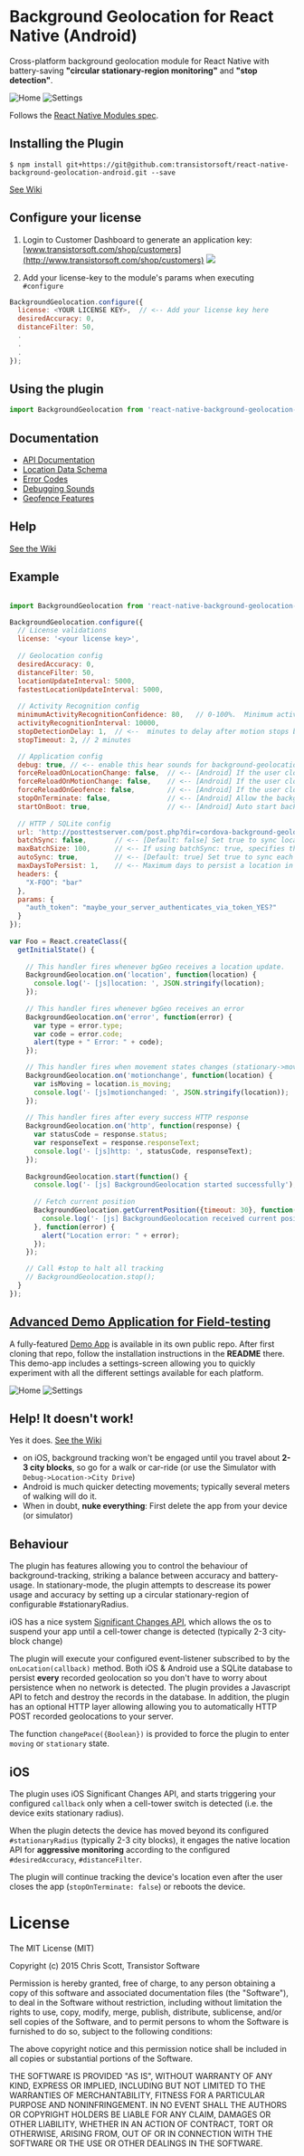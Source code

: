 Background Geolocation for React Native (Android)
==============================

Cross-platform background geolocation module for React Native with battery-saving **"circular stationary-region monitoring"** and **"stop detection"**.

![Home](https://www.dropbox.com/s/4cggjacj68cnvpj/screenshot-iphone5-geofences-framed.png?dl=1)
![Settings](https://www.dropbox.com/s/mmbwgtmipdqcfff/screenshot-iphone5-settings-framed.png?dl=1)

Follows the [React Native Modules spec](https://facebook.github.io/react-native/docs/native-modules-ios.html#content).

## Installing the Plugin

```
$ npm install git+https://git@github.com:transistorsoft/react-native-background-geolocation-android.git --save

```

[See Wiki](../..//wiki/Installation)


## Configure your license

1. Login to Customer Dashboard to generate an application key:
[www.transistorsoft.com/shop/customers](http://www.transistorsoft.com/shop/customers)
![](https://gallery.mailchimp.com/e932ea68a1cb31b9ce2608656/images/b2696718-a77e-4f50-96a8-0b61d8019bac.png)

2. Add your license-key to the module's params when executing `#configure`
```Javascript
BackgroundGeolocation.configure({
  license: <YOUR LICENSE KEY>,  // <-- Add your license key here
  desiredAccuracy: 0,
  distanceFilter: 50,
  .
  .
  .
});
```

## Using the plugin ##

```Javascript
import BackgroundGeolocation from 'react-native-background-geolocation-android';
```

## Documentation
- [API Documentation](docs/api.md)
- [Location Data Schema](../../wiki/Location-Data-Schema)
- [Error Codes](../../wiki/Error-Codes)
- [Debugging Sounds](../../wiki/Debug-Sounds)
- [Geofence Features](../../wiki/Geofence-Features)
  
## Help

[See the Wiki](../..//wiki)

## Example

```Javascript

import BackgroundGeolocation from 'react-native-background-geolocation-android';

BackgroundGeolocation.configure({
  // License validations
  license: '<your license key>',
  
  // Geolocation config
  desiredAccuracy: 0,
  distanceFilter: 50,
  locationUpdateInterval: 5000,
  fastestLocationUpdateInterval: 5000,
  
  // Activity Recognition config
  minimumActivityRecognitionConfidence: 80,   // 0-100%.  Minimum activity-confidence for a state-change 
  activityRecognitionInterval: 10000,
  stopDetectionDelay: 1,  // <--  minutes to delay after motion stops before engaging stop-detection system
  stopTimeout: 2, // 2 minutes

  // Application config
  debug: true, // <-- enable this hear sounds for background-geolocation life-cycle.
  forceReloadOnLocationChange: false,  // <-- [Android] If the user closes the app **while location-tracking is started** , reboot app when a new location is recorded (WARNING: possibly distruptive to user) 
  forceReloadOnMotionChange: false,    // <-- [Android] If the user closes the app **while location-tracking is started** , reboot app when device changes stationary-state (stationary->moving or vice-versa) --WARNING: possibly distruptive to user) 
  forceReloadOnGeofence: false,        // <-- [Android] If the user closes the app **while location-tracking is started** , reboot app when a geofence crossing occurs --WARNING: possibly distruptive to user) 
  stopOnTerminate: false,              // <-- [Android] Allow the background-service to run headless when user closes the app.
  startOnBoot: true,                   // <-- [Android] Auto start background-service in headless mode when device is powered-up.
    
  // HTTP / SQLite config
  url: 'http://posttestserver.com/post.php?dir=cordova-background-geolocation',
  batchSync: false,       // <-- [Default: false] Set true to sync locations to server in a single HTTP request.
  maxBatchSize: 100,      // <-- If using batchSync: true, specifies the max number of records send with each HTTP request.
  autoSync: true,         // <-- [Default: true] Set true to sync each location to server as it arrives.
  maxDaysToPersist: 1,    // <-- Maximum days to persist a location in plugin's SQLite database when HTTP fails
  headers: {
    "X-FOO": "bar"
  },
  params: {
    "auth_token": "maybe_your_server_authenticates_via_token_YES?"
  }
});
    
var Foo = React.createClass({
  getInitialState() {
    
    // This handler fires whenever bgGeo receives a location update.
    BackgroundGeolocation.on('location', function(location) {
      console.log('- [js]location: ', JSON.stringify(location);
    });
    
    // This handler fires whenever bgGeo receives an error
    BackgroundGeolocation.on('error', function(error) {
      var type = error.type;
      var code = error.code;
      alert(type + " Error: " + code);
    });

    // This handler fires when movement states changes (stationary->moving; moving->stationary)
    BackgroundGeolocation.on('motionchange', function(location) {
      var isMoving = location.is_moving;
      console.log('- [js]motionchanged: ', JSON.stringify(location));
    });
    
    // This handler fires after every success HTTP response
    BackgroundGeolocation.on('http', function(response) {
      var statusCode = response.status;
      var responseText = response.responseText;
      console.log('- [js]http: ', statusCode, responseText);
    });
    
    BackgroundGeolocation.start(function() {
      console.log('- [js] BackgroundGeolocation started successfully');
      
      // Fetch current position
      BackgroundGeolocation.getCurrentPosition({timeout: 30}, function(location) {
        console.log('- [js] BackgroundGeolocation received current position: ', JSON.stringify(location));
      }, function(error) {
        alert("Location error: " + error);
      });
    });

    // Call #stop to halt all tracking
    // BackgroundGeolocation.stop();
  }
});

```

## [Advanced Demo Application for Field-testing](https://github.com/transistorsoft/rn-background-geolocation-demo)

A fully-featured [Demo App](https://github.com/transistorsoft/rn-background-geolocation-demo) is available in its own public repo.  After first cloning that repo, follow the installation instructions in the **README** there.  This demo-app includes a settings-screen allowing you to quickly experiment with all the different settings available for each platform.

![Home](https://www.dropbox.com/s/4cggjacj68cnvpj/screenshot-iphone5-geofences-framed.png?dl=1)
![Settings](https://www.dropbox.com/s/mmbwgtmipdqcfff/screenshot-iphone5-settings-framed.png?dl=1)

## Help!  It doesn't work!

Yes it does.  [See the Wiki](https://github.com/transistorsoft/react-native-background-geolocation/wiki)

- on iOS, background tracking won't be engaged until you travel about **2-3 city blocks**, so go for a walk or car-ride (or use the Simulator with ```Debug->Location->City Drive```)
- Android is much quicker detecting movements; typically several meters of walking will do it.
- When in doubt, **nuke everything**:  First delete the app from your device (or simulator)

## Behaviour

The plugin has features allowing you to control the behaviour of background-tracking, striking a balance between accuracy and battery-usage.  In stationary-mode, the plugin attempts to descrease its power usage and accuracy by setting up a circular stationary-region of configurable #stationaryRadius.  

iOS has a nice system  [Significant Changes API](https://developer.apple.com/library/ios/documentation/CoreLocation/Reference/CLLocationManager_Class/CLLocationManager/CLLocationManager.html#//apple_ref/occ/instm/CLLocationManager/startMonitoringSignificantLocationChanges), which allows the os to suspend your app until a cell-tower change is detected (typically 2-3 city-block change) 

The plugin will execute your configured event-listener subscribed to by the `onLocation(callback)` method.  Both iOS & Android use a SQLite database to persist **every** recorded geolocation so you don't have to worry about persistence when no network is detected.  The plugin provides a Javascript API to fetch and destroy the records in the database.  In addition, the plugin has an optional HTTP layer allowing allowing you to automatically HTTP POST recorded geolocations to your server.

The function `changePace({Boolean})` is provided to force the plugin to enter `moving` or `stationary` state.

## iOS

The plugin uses iOS Significant Changes API, and starts triggering your configured `callback` only when a cell-tower switch is detected (i.e. the device exits stationary radius). 

When the plugin detects the device has moved beyond its configured `#stationaryRadius` (typically 2-3 city blocks), it engages the native location API for **aggressive monitoring** according to the configured `#desiredAccuracy`, `#distanceFilter`.

The plugin will continue tracking the device's location even after the user closes the app (`stopOnTerminate: false`) or reboots the device.

# License

The MIT License (MIT)

Copyright (c) 2015 Chris Scott, Transistor Software

Permission is hereby granted, free of charge, to any person obtaining a copy
of this software and associated documentation files (the "Software"), to deal
in the Software without restriction, including without limitation the rights
to use, copy, modify, merge, publish, distribute, sublicense, and/or sell
copies of the Software, and to permit persons to whom the Software is
furnished to do so, subject to the following conditions:

The above copyright notice and this permission notice shall be included in all
copies or substantial portions of the Software.

THE SOFTWARE IS PROVIDED "AS IS", WITHOUT WARRANTY OF ANY KIND, EXPRESS OR
IMPLIED, INCLUDING BUT NOT LIMITED TO THE WARRANTIES OF MERCHANTABILITY,
FITNESS FOR A PARTICULAR PURPOSE AND NONINFRINGEMENT. IN NO EVENT SHALL THE
AUTHORS OR COPYRIGHT HOLDERS BE LIABLE FOR ANY CLAIM, DAMAGES OR OTHER
LIABILITY, WHETHER IN AN ACTION OF CONTRACT, TORT OR OTHERWISE, ARISING FROM,
OUT OF OR IN CONNECTION WITH THE SOFTWARE OR THE USE OR OTHER DEALINGS IN THE
SOFTWARE.


